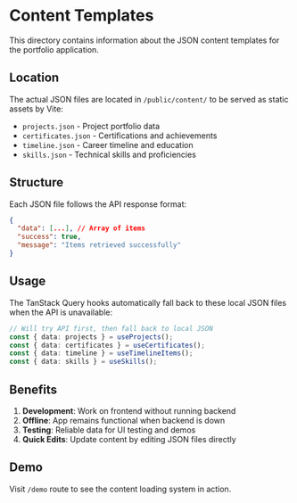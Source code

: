 # Content Templates

This directory contains information about the JSON content templates for the portfolio application.

## Location

The actual JSON files are located in `/public/content/` to be served as static assets by Vite:

- `projects.json` - Project portfolio data
- `certificates.json` - Certifications and achievements
- `timeline.json` - Career timeline and education
- `skills.json` - Technical skills and proficiencies

## Structure

Each JSON file follows the API response format:

```json
{
  "data": [...], // Array of items
  "success": true,
  "message": "Items retrieved successfully"
}
```

## Usage

The TanStack Query hooks automatically fall back to these local JSON files when the API is unavailable:

```typescript
// Will try API first, then fall back to local JSON
const { data: projects } = useProjects();
const { data: certificates } = useCertificates();
const { data: timeline } = useTimelineItems();
const { data: skills } = useSkills();
```

## Benefits

1. **Development**: Work on frontend without running backend
2. **Offline**: App remains functional when backend is down
3. **Testing**: Reliable data for UI testing and demos
4. **Quick Edits**: Update content by editing JSON files directly

## Demo

Visit `/demo` route to see the content loading system in action.

